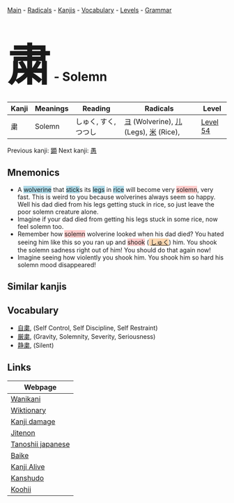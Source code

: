 <style> bigfont {font-size: 100px}</style>
[Main](../index.md) -
[Radicals](../radicals.md) -
[Kanjis](../kanjis.md) -
[Vocabulary](../vocabulary.md) -
[Levels](../levels.md) -
[Grammar](../grammar.md)
# <bigfont> 粛</bigfont> - Solemn 

| Kanji | Meanings | Reading | Radicals | Level |
| --- | --- | --- | --- | --- |
| 粛 | Solemn | しゅく, すく, つつし | [ヨ](../radicals/ヨ.md) (Wolverine), [儿](../radicals/儿.md) (Legs), [米](../radicals/米.md) (Rice),  | [Level 54](../levels/wk_level54.md) |

Previous kanji: [顕](顕.md) Next kanji: [愚](愚.md) 

## Mnemonics
 * A <span style="background-color:#ADD8E6"> wolverine</span> that <span style="background-color:#ADD8E6"> stick</span>s its <span style="background-color:#ADD8E6"> legs</span> in <span style="background-color:#ADD8E6"> rice</span> will become very <span style="background-color:#ffcccb"> solemn</span>, very fast. This is weird to you because wolverines always seem so happy. Well his dad died from his legs getting stuck in rice, so just leave the poor solemn creature alone.
* Imagine if your dad died from getting his legs stuck in some rice, now feel solemn too.
* Remember how <span style="background-color:#ffcccb"> solemn</span> wolverine looked when his dad died? You hated seeing him like this so you ran up and <span style="background-color:#ffcccb"> shook</span> (<span style="background-color:#fed8b1"> [しゅく](https://jisho.org/search/しゅく)</span>) him. You shook the solemn sadness right out of him! You should do that again now!
* Imagine seeing how violently you shook him. You shook him so hard his solemn mood disappeared! 


## Similar kanjis
 


## Vocabulary
 * [自粛](../vocabulary/粛.md), (Self Control, Self Discipline, Self Restraint)
* [厳粛](../vocabulary/粛.md), (Gravity, Solemnity, Severity, Seriousness)
* [静粛](../vocabulary/粛.md), (Silent)



## Links 

| Webpage |
| --- |
| [Wanikani          ](https://www.wanikani.com/kanji/粛) |
| [Wiktionary        ](https://en.wiktionary.org/wiki/粛) |
| [Kanji damage      ](http://www.kanjidamage.com/kanji/search?utf8=✓&q=粛) |
| [Jitenon           ](https://jitenon.com/kanji/粛) |
| [Tanoshii japanese ](https://www.tanoshiijapanese.com/dictionary/kanji.cfm?k=粛) |
| [Baike             ](https://baike.baidu.com/item/粛) |
| [Kanji Alive       ](https://app.kanjialive.com/粛) |
| [Kanshudo          ](https://www.kanshudo.com/searchmn?q=粛) |
| [Koohii            ](https://kanji.koohii.com/study/kanji/粛) |
